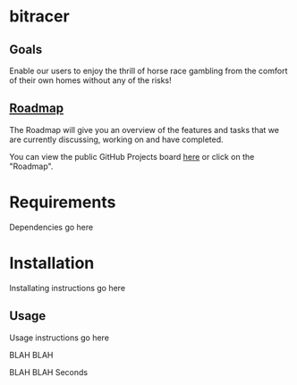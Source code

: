 # bitracer

## Goals
Enable our users to enjoy the thrill of horse race gambling from the comfort of their own homes without any of the risks! 

## [Roadmap](https://github.com/greatlakesracing/bitracer/projects/1)
The Roadmap will give you an overview of the features and tasks that we are currently discussing, working on and have completed.

You can view the public GitHub Projects board [here](https://github.com/greatlakesracing/bitracer/projects/1) or click on the "Roadmap".

# Requirements
  Dependencies go here
# Installation
  Installating instructions go here
## Usage
  Usage instructions go here


  BLAH BLAH


  BLAH BLAH
  Seconds
